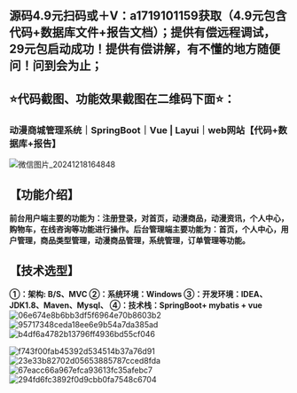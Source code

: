 ## 源码4.9元扫码或＋V：a1719101159获取（4.9元包含代码+数据库文件+报告文档）；提供有偿远程调试，29元包启动成功！提供有偿讲解，有不懂的地方随便问！问到会为止；
## ⭐代码截图、功能效果截图在二维码下面⭐：
### 动漫商城管理系统｜SpringBoot｜Vue | Layui｜web网站【代码+数据库+报告】
![微信图片_20241218164848](https://github.com/user-attachments/assets/646b2784-afb8-47ee-a4d4-5ccc9f96b331)

## 【功能介绍】
**前台用户端主要的功能为：注册登录，对首页，动漫商品，动漫资讯，个人中心，购物车，在线咨询等功能进行操作。后台管理端主要功能为：首页，个人中心，用户管理，商品类型管理，动漫商品管理，系统管理，订单管理等功能。**
## 【技术选型】
**①：架构: B/S、MVC
②：系统环境：Windows
③：开发环境：IDEA、JDK1.8、Maven、Mysql、
④：技术栈：SpringBoot+ mybatis + vue**
![06e674e8b6bb3df5f6964e70b8603b2](https://github.com/user-attachments/assets/0159605d-b8b6-499f-89ad-c1c158119629)
![95717348ceda18ee6e9b54a7da385ad](https://github.com/user-attachments/assets/5d5181a6-5e5b-4a7c-b51b-ee64ec805bb2)
![b4df6a4782b13796ff4936bd55cf046](https://github.com/user-attachments/assets/c9a0ec55-8f3c-4c59-b150-6f6e089877c7)

![f743f00fab45392d534514b37a76d91](https://github.com/user-attachments/assets/c177a7c5-318c-49fc-b3e2-e1b872984bfa)
![23e33b82702d05653885787cced8fda](https://github.com/user-attachments/assets/308bff54-3b15-4017-9ecc-c46c1973903b)
![67eacc66a967efca93613fc35afebc7](https://github.com/user-attachments/assets/8ea55cd7-747d-449a-8c95-fdb3e03e526a)
![294fd6fc3892f0d9cbb0fa7548c6704](https://github.com/user-attachments/assets/a8d2392b-6dba-4032-bd6c-d23d8786b4a6)
